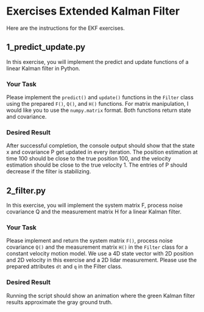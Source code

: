 # Exercises Extended Kalman Filter

Here are the instructions for the EKF exercises.

## 1_predict_update.py

 In this exercise, you will implement the predict and update functions of a linear Kalman filter in Python. 

### Your Task
Please implement the `predict()` and `update()` functions in the `Filter` class using the prepared `F()`, `Q()`, and `H()` functions. For matrix manipulation, I would like you to use the `numpy.matrix` format. Both functions return state and covariance.

### Desired Result

After successful completion, the console output should show that the state x and covariance P get updated in every iteration. The position estimation at time 100 should be close to the true position 100, and the velocity estimation should be close to the true velocity 1. The entries of P should decrease if the filter is stabilizing.

## 2_filter.py

In this exercise, you will implement the system matrix F, process noise covariance Q and the measurement matrix H for a linear Kalman filter.

### Your Task

 Please implement and return the system matrix `F()`, process noise covariance `Q()` and the measurement matrix `H()` in the `Filter` class for a constant velocity motion model. We use a 4D state vector with 2D position and 2D velocity in this exercise and a 2D lidar measurement. Please use the prepared attributes `dt` and `q` in the Filter class.

### Desired Result

Running the script should show an animation where the green Kalman filter results approximate the gray ground truth.